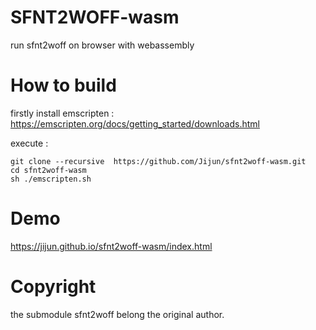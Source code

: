 # SFNT2WOFF-wasm
run sfnt2woff on browser with webassembly


# How to build

firstly install emscripten : https://emscripten.org/docs/getting_started/downloads.html


execute :
```
git clone --recursive  https://github.com/Jijun/sfnt2woff-wasm.git
cd sfnt2woff-wasm
sh ./emscripten.sh
```

# Demo
https://jijun.github.io/sfnt2woff-wasm/index.html


# Copyright
the submodule sfnt2woff  belong the original author.

